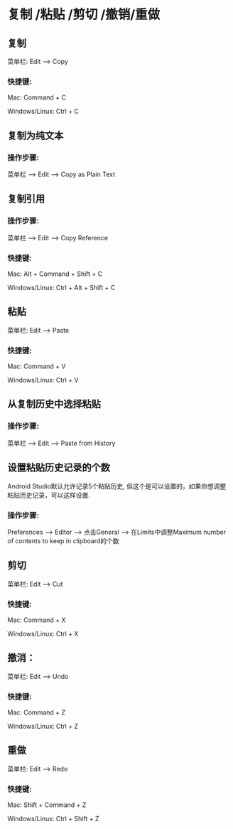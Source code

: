 # 复制 /粘贴 /剪切 /撤销/重做

## 复制

菜单栏: Edit —&gt; Copy

### 快捷键:

Mac: Command + C

Windows/Linux: Ctrl + C

## 复制为纯文本

### 操作步骤:

菜单栏 —&gt; Edit —&gt; Copy as Plain Text

## 复制引用

### 操作步骤:

菜单栏 —&gt; Edit —&gt; Copy Reference

### 快捷键:

Mac: Alt + Command + Shift + C

Windows/Linux: Ctrl + Alt + Shift + C

## 粘贴

菜单栏: Edit —&gt; Paste

### 快捷键:

Mac: Command + V

Windows/Linux: Ctrl + V

## 从复制历史中选择粘贴

### 操作步骤:

菜单栏 —&gt; Edit —&gt; Paste from History

## 设置粘贴历史记录的个数

Android Studio默认允许记录5个粘贴历史, 但这个是可以设置的，如果你想调整粘贴历史记录，可以这样设置.

### 操作步骤:

Preferences —&gt; Editor —&gt; 点击General —&gt; 在Limits中调整Maximum number of contents to keep in clipboard的个数

## 剪切

菜单栏: Edit —&gt; Cut

### 快捷键:

Mac: Command + X

Windows/Linux: Ctrl + X

## 撤消：

菜单栏: Edit —&gt; Undo

### 快捷键:

Mac: Command + Z

Windows/Linux: Ctrl + Z

## 重做

菜单栏: Edit —&gt; Redo

### 快捷键:

Mac: Shift + Command + Z

Windows/Linux: Ctrl + Shift + Z

## 

